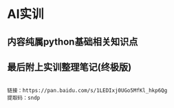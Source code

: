 # AI实训
## 内容纯属python基础相关知识点
## 最后附上实训整理笔记(终极版)
```

链接：https://pan.baidu.com/s/1LEDIxj0UGo5MfKl_hkp6Qg 
提取码：sndp 

```
